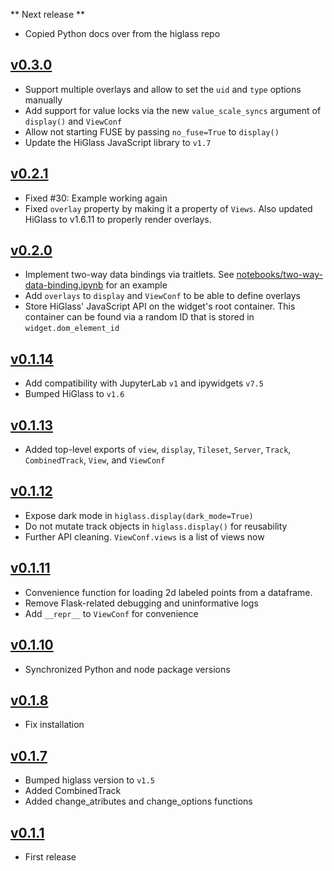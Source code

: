 ** Next release **

- Copied Python docs over from the higlass repo

## [v0.3.0](https://github.com/higlass/higlass-python/compare/v0.2.1...v0.3.0)

- Support multiple overlays and allow to set the `uid` and `type` options manually
- Add support for value locks via the new `value_scale_syncs` argument of `display()` and `ViewConf`
- Allow not starting FUSE by passing `no_fuse=True` to `display()`
- Update the HiGlass JavaScript library to `v1.7`

## [v0.2.1](https://github.com/higlass/higlass-python/compare/v0.2.0...v0.2.1)

- Fixed #30: Example working again
- Fixed `overlay` property by making it a property of `Views`. Also updated HiGlass to v1.6.11 to properly render overlays.

## [v0.2.0](https://github.com/higlass/higlass-python/compare/v0.1.13...v0.2.0)

- Implement two-way data bindings via traitlets. See [notebooks/two-way-data-binding.ipynb](notebooks/two-way-data-binding.ipynb) for an example
- Add `overlays` to `display` and `ViewConf` to be able to define overlays
- Store HiGlass' JavaScript API on the widget's root container. This container can be found via a random ID that is stored in `widget.dom_element_id`

## [v0.1.14](https://github.com/higlass/higlass-python/compare/v0.1.13...v0.1.14)

- Add compatibility with JupyterLab `v1` and ipywidgets `v7.5`
- Bumped HiGlass to `v1.6`

## [v0.1.13](https://github.com/higlass/higlass-python/compare/v0.1.12...v0.1.13)

- Added top-level exports of `view`, `display`, `Tileset`, `Server`, `Track`, `CombinedTrack`, `View`, and `ViewConf`

## [v0.1.12](https://github.com/higlass/higlass-python/compare/v0.1.11...v0.1.12)

- Expose dark mode in `higlass.display(dark_mode=True)`
- Do not mutate track objects in `higlass.display()` for reusability
- Further API cleaning. `ViewConf.views` is a list of views now

## [v0.1.11](https://github.com/higlass/higlass-python/compare/v0.1.10...v0.1.11)

- Convenience function for loading 2d labeled points from a dataframe.
- Remove Flask-related debugging and uninformative logs
- Add `__repr__` to `ViewConf` for convenience

## [v0.1.10](https://github.com/higlass/higlass-python/compare/v0.1.8...v0.1.10)

- Synchronized Python and node package versions

## [v0.1.8](https://github.com/higlass/higlass-python/compare/v0.1.7...v0.1.8)

- Fix installation

## [v0.1.7](https://github.com/higlass/higlass-python/compare/v0.1.1...v0.1.7)

- Bumped higlass version to `v1.5`
- Added CombinedTrack
- Added change_atributes and change_options functions

## [v0.1.1](https://github.com/higlass/higlass-python/releases/tag/v0.1.1)

- First release
